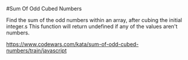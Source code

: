 #Sum Of Odd Cubed Numbers

Find the sum of the odd numbers within an array, after cubing the initial integer.s This function will return undefined if any of the values aren't numbers.

https://www.codewars.com/kata/sum-of-odd-cubed-numbers/train/javascript